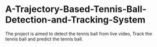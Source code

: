 # A-Trajectory-Based-Tennis-Ball-Detection-and-Tracking-System

The project is aimed to detect the tennis ball from live video, Track the tennis ball and predict the tennis ball. 
